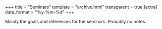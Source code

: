 +++
title = "Seminars"
template = "archive.html"
transparent = true
[extra]
date_format = "%y-%m-%d"
+++

Mainly the goals and references for the seminars. Probably no notes.